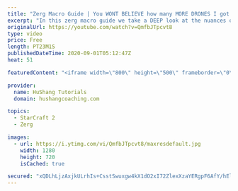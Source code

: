 ```yaml
---
title: "Zerg Macro Guide | You WONT BELIEVE how many MORE DRONES I got!!! [Starcraft 2]"
excerpt: "In this zerg macro guide we take a DEEP look at the nuances of droning, economy & macro to help you understand where you might be going wrong in your games. How is it that Grand Master's a pros generate so many more drones than you?!? You're about to find out :)  Zerg Macro | You WONT BELIEVE how many"
originalUrl: https://youtube.com/watch?v=QmfbJTpcvt8
type: video
price: Free
length: PT23M1S
publishedDateTime: 2020-09-01T05:12:47Z
heat: 51

featuredContent: "<iframe width=\"800\" height=\"500\" frameborder=\"0\" src=\"https://www.youtube.com/embed/QmfbJTpcvt8\" allow=\"accelerometer; autoplay; encrypted-media; gyroscope; picture-in-picture\" allowfullscreen></iframe>"

provider:
  name: HuShang Tutorials
  domain: hushangcoaching.com

topics:
  - StarCraft 2
  - Zerg

images:
  - url: https://i.ytimg.com/vi/QmfbJTpcvt8/maxresdefault.jpg
    width: 1280
    height: 720
    isCached: true

secured: "xQDLhLjzAxjkULrhIs+CsstSwuxgw4kX1dO2xI72ZlexXzaYERgpF6AfY/hEldQ/lWXBZsO+UKUJEEXwzgxHKDHeB+lFOEjcA5gBCRPABqDbF5squU4rN6pZrk84IaNGhlFS74nWgFv1ZRak0Ohe2I7/gXnaWRc/oAv65mLU5B7joiMVmRJ6yKFqOO4Eq2oqgDKMO4mq3jff2QT/33ookS8uwgtrPuYvZ+KdHHV1AKCQv9sOZfhqtAYzRZRSUuBcIEpO65SL+EldusR/SDBATKOPA9/eFu7GMrGhyi0XFU4WhUsrIHUC/piuEsOxsbC7cvpj5dngyQmPBXH1vJQEDF8jkNqmz9h9twULScawj3D01+0tPkXayS4TOf1hBiWCdsRmxyUKnWSWi0MdhJYdnJtl32KWUYyQtOnzuMZ+A9E=;WME2uRWaBOkh+/4aZ/Lhgw=="
---
```


